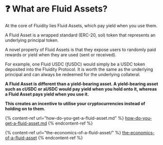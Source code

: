 # ❓ What are Fluid Assets?

At the core of Fluidity lies Fluid Assets, which pay yield when you use them.&#x20;

A Fluid Asset is a wrapped standard (ERC-20, sol) token that represents an underlying principal token.&#x20;

A novel property of Fluid Assets is that they expose users to randomly paid rewards or yield when they are used (sent or received).

For example, one Fluid USDC (ƒUSDC) would simply be a USDC token deposited into the Fluidity Protocol. It is worth the same as the underlying principal and can always be redeemed for the underlying collateral.

**A Fluid Asset is different than a yield-bearing asset. A yield-bearing asset such as cUSDC or aUSDC would pay yield when you hold onto it, whereas a Fluid Asset pays yield when you use it.** &#x20;

**This creates an incentive to utilise your cryptocurrencies instead of holding on to them.**



{% content-ref url="how-do-you-get-a-fluid-asset.md" %}
[how-do-you-get-a-fluid-asset.md](how-do-you-get-a-fluid-asset.md)
{% endcontent-ref %}

{% content-ref url="the-economics-of-a-fluid-asset/" %}
[the-economics-of-a-fluid-asset](the-economics-of-a-fluid-asset/)
{% endcontent-ref %}

